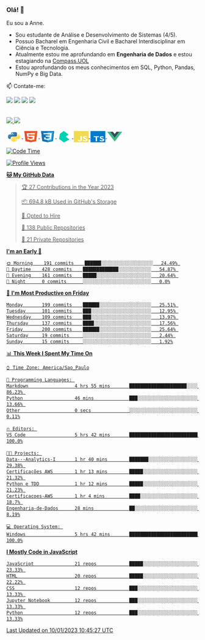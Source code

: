 ### Olá! 👋
Eu sou a Anne. 
- Sou estudante de Análise e Desenvolvimento de Sistemas (4/5).
- Possuo Bacharel em Engenharia Civil e Bacharel Interdisciplinar em Ciência e Tecnologia.
- Atualmente estou me aprofundando em **Engenharia de Dados** e estou estagiando na [Compass.UOL](https://compass.uol/pt/home/) 
- Estou aprofundando os meus conhecimentos em SQL, Python, Pandas, NumPy e Big Data.

📫 Contate-me: 

<div>
<a href="https://www.instagram.com/annekarolinefc/" target="_blank"><img src="https://img.shields.io/badge/-Instagram-%23E4405F?style=for-the-badge&logo=instagram&logoColor=white" target="_blank"></a> 
<a href = "mailto:annekarolinefc@gmail.com"><img src="https://img.shields.io/badge/-Gmail-%23333?style=for-the-badge&logo=gmail&logoColor=white" target="_blank"></a>
<a href="https://www.linkedin.com/in/devannekarolinefc/" target="_blank"><img src="https://img.shields.io/badge/-LinkedIn-%230077B5?style=for-the-badge&logo=linkedin&logoColor=white" target="_blank"></a> 
<a href="https://api.whatsapp.com/send?phone=5533991375118&text=Ol%C3%A1%20Anne!%20" target="_blank"><img src="https://img.shields.io/badge/WhatsApp-25D366?style=for-the-badge&logo=whatsapp&logoColor=white" target="_blank"></a>
</div>

</br>

</br>
<div>
  <a href="https://github.com/annekarolinefc">
  <img height="180em" src="https://github-readme-stats.vercel.app/api?username=annekarolinefc&show_icons=true&theme=dracula&include_all_commits=true&count_private=true"/>
  <img height="180em" src="https://github-readme-stats.vercel.app/api/top-langs/?username=annekarolinefc&layout=compact&langs_count=7&theme=dracula"/>
</div>
  
  <div style="display: inline_block"><br>  
  <img align="center" alt="Anne-Python" height="30" width="40" src="https://raw.githubusercontent.com/devicons/devicon/master/icons/python/python-original.svg">
  <img align="center" alt="Anne-HTML" height="30" width="40" src="https://raw.githubusercontent.com/devicons/devicon/master/icons/html5/html5-original.svg">
  <img align="center" alt="Anne-CSS" height="30" width="40"
 src="https://raw.githubusercontent.com/devicons/devicon/master/icons/css3/css3-original.svg">
  <img align="center" alt="Anne-Bulma" height="30" width="40"
 src="https://github.com/devicons/devicon/blob/master/icons/bulma/bulma-plain.svg">
  <img align="center" alt="Anne-Js" height="30" width="40" src="https://raw.githubusercontent.com/devicons/devicon/master/icons/javascript/javascript-plain.svg">
    <img align="center" alt="Anne-Ts" height="30" width="40" src="https://github.com/devicons/devicon/blob/master/icons/typescript/typescript-original.svg">
      <img align="center" alt="Anne-Vue" height="30" width="40" src="https://github.com/devicons/devicon/blob/master/icons/vuejs/vuejs-original.svg">
</div>
<!--
  <img align="center" alt="Anne-An" height="30" width="40" src="https://github.com/devicons/devicon/blob/master/icons/angularjs/angularjs-original.svg">

-->
</br>
</br>
</br>
<!--START_SECTION:waka-->
![Code Time](http://img.shields.io/badge/Code%20Time-123%20hrs%2059%20mins-blue)

![Profile Views](http://img.shields.io/badge/Profile%20Views-1-blue)

**🐱 My GitHub Data** 

> 🏆 27 Contributions in the Year 2023
 > 
> 📦 694.8 kB Used in GitHub's Storage 
 > 
> 💼 Opted to Hire
 > 
> 📜 138 Public Repositories 
 > 
> 🔑 21 Private Repositories  
 > 
**I'm an Early 🐤** 

```text
🌞 Morning    191 commits    ██████░░░░░░░░░░░░░░░░░░░   24.49% 
🌇 Daytime    428 commits    █████████████░░░░░░░░░░░░   54.87% 
🌃 Evening    161 commits    █████░░░░░░░░░░░░░░░░░░░░   20.64% 
🌙 Night      0 commits      ░░░░░░░░░░░░░░░░░░░░░░░░░   0.0%

```
📅 **I'm Most Productive on Friday** 

```text
Monday       199 commits    ██████░░░░░░░░░░░░░░░░░░░   25.51% 
Tuesday      101 commits    ███░░░░░░░░░░░░░░░░░░░░░░   12.95% 
Wednesday    109 commits    ███░░░░░░░░░░░░░░░░░░░░░░   13.97% 
Thursday     137 commits    ████░░░░░░░░░░░░░░░░░░░░░   17.56% 
Friday       200 commits    ██████░░░░░░░░░░░░░░░░░░░   25.64% 
Saturday     19 commits     ░░░░░░░░░░░░░░░░░░░░░░░░░   2.44% 
Sunday       15 commits     ░░░░░░░░░░░░░░░░░░░░░░░░░   1.92%

```


📊 **This Week I Spent My Time On** 

```text
⌚︎ Time Zone: America/Sao_Paulo

💬 Programming Languages: 
Markdown                 4 hrs 55 mins       █████████████████████░░░░   86.23% 
Python                   46 mins             ███░░░░░░░░░░░░░░░░░░░░░░   13.66% 
Other                    0 secs              ░░░░░░░░░░░░░░░░░░░░░░░░░   0.11%

🔥 Editors: 
VS Code                  5 hrs 42 mins       █████████████████████████   100.0%

🐱‍💻 Projects: 
Data---Analytics-I       1 hr 40 mins        ███████░░░░░░░░░░░░░░░░░░   29.38% 
Certificações AWS        1 hr 13 mins        █████░░░░░░░░░░░░░░░░░░░░   21.32% 
Python e TDD             1 hr 12 mins        █████░░░░░░░░░░░░░░░░░░░░   21.23% 
Certificacoes-AWS        1 hr 4 mins         ████░░░░░░░░░░░░░░░░░░░░░   18.7% 
Engenharia-de-Dados      28 mins             ██░░░░░░░░░░░░░░░░░░░░░░░   8.19%

💻 Operating System: 
Windows                  5 hrs 42 mins       █████████████████████████   100.0%

```

**I Mostly Code in JavaScript** 

```text
JavaScript               21 repos            █████░░░░░░░░░░░░░░░░░░░░   23.33% 
HTML                     20 repos            █████░░░░░░░░░░░░░░░░░░░░   22.22% 
CSS                      12 repos            ███░░░░░░░░░░░░░░░░░░░░░░   13.33% 
Jupyter Notebook         12 repos            ███░░░░░░░░░░░░░░░░░░░░░░   13.33% 
Python                   12 repos            ███░░░░░░░░░░░░░░░░░░░░░░   13.33%

```



 Last Updated on 10/01/2023 10:45:27 UTC
<!--END_SECTION:waka-->
  
